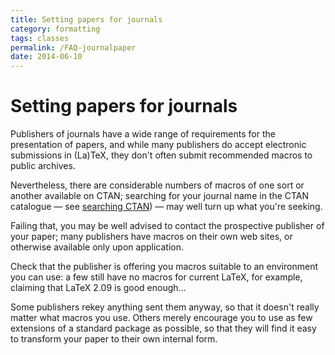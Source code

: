 ```yaml
---
title: Setting papers for journals
category: formatting
tags: classes
permalink: /FAQ-journalpaper
date: 2014-06-10
---
```


# Setting papers for journals

Publishers of journals have a wide range of requirements for the
presentation of papers, and while many publishers do accept electronic
submissions in (La)TeX, they don't often submit recommended macros to
public archives.

Nevertheless, there are considerable numbers of macros of one sort or
another available on CTAN; searching for your journal name in
the CTAN catalogue&nbsp;&mdash; see 
[searching CTAN](/FAQ-findfiles))&nbsp;&mdash;
may well turn up what you're seeking.

Failing that, you may be well advised to contact the prospective
publisher of your paper; many publishers have macros on their own web
sites, or otherwise available only upon application.

Check that the publisher is offering you macros suitable to an
environment you can use: a few still have no macros for current
LaTeX, for example, claiming that LaTeX 2.09 is good enough&hellip;

Some publishers rekey anything sent them anyway, so that it doesn't
really matter what macros you use.  Others merely encourage you to use
as few extensions of a standard package as possible, so that they will
find it easy to transform your paper to their own internal form.

